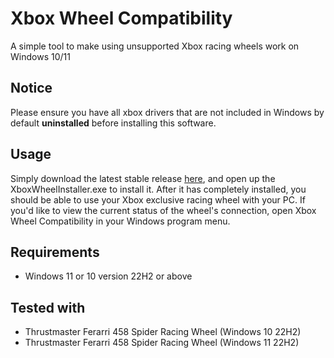 # Xbox Wheel Compatibility
A simple tool to make using unsupported Xbox racing wheels work on Windows 10/11

## Notice
Please ensure you have all xbox drivers that are not included in Windows by default **uninstalled** before installing this software.

## Usage
Simply download the latest stable release [here](https://github.com/cmumme/XboxWheelCompatibility/releases), and open up the XboxWheelInstaller.exe to install it. After it has completely installed, you should be able to use your Xbox exclusive racing wheel with your PC. If you'd like to view the current status of the wheel's connection, open Xbox Wheel Compatibility in your Windows program menu.

## Requirements
- Windows 11 or 10 version 22H2 or above

## Tested with
- Thrustmaster Ferarri 458 Spider Racing Wheel (Windows 10 22H2)
- Thrustmaster Ferarri 458 Spider Racing Wheel (Windows 11 22H2)

